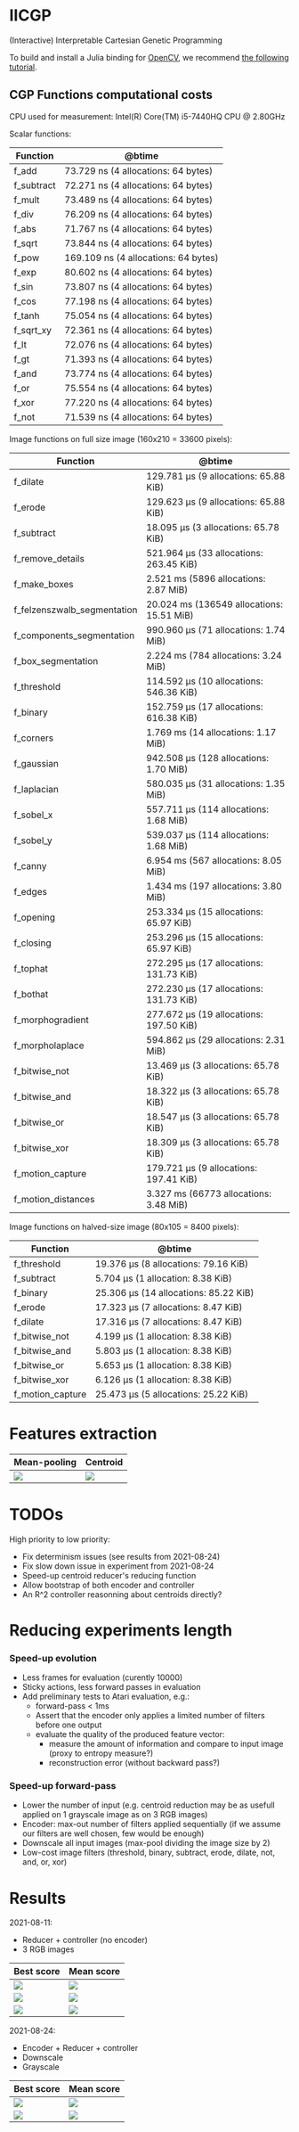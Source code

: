 # IICGP

(Interactive) Interpretable Cartesian Genetic Programming

To build and install a Julia binding for [OpenCV](https://github.com/opencv/opencv), we recommend [the following tutorial](https://docs.opencv.org/master/d8/da4/tutorial_julia.html).

## CGP Functions computational costs

CPU used for measurement: Intel(R) Core(TM) i5-7440HQ CPU @ 2.80GHz

Scalar functions:

| Function | @btime |
|---|---|
| f_add |   73.729 ns (4 allocations: 64 bytes)
| f_subtract |   72.271 ns (4 allocations: 64 bytes)
| f_mult |   73.489 ns (4 allocations: 64 bytes)
| f_div |   76.209 ns (4 allocations: 64 bytes)
| f_abs |   71.767 ns (4 allocations: 64 bytes)
| f_sqrt |   73.844 ns (4 allocations: 64 bytes)
| f_pow |   169.109 ns (4 allocations: 64 bytes)
| f_exp |   80.602 ns (4 allocations: 64 bytes)
| f_sin |   73.807 ns (4 allocations: 64 bytes)
| f_cos |   77.198 ns (4 allocations: 64 bytes)
| f_tanh |   75.054 ns (4 allocations: 64 bytes)
| f_sqrt_xy |   72.361 ns (4 allocations: 64 bytes)
| f_lt |   72.076 ns (4 allocations: 64 bytes)
| f_gt |   71.393 ns (4 allocations: 64 bytes)
| f_and |   73.774 ns (4 allocations: 64 bytes)
| f_or |   75.554 ns (4 allocations: 64 bytes)
| f_xor |   77.220 ns (4 allocations: 64 bytes)
| f_not |   71.539 ns (4 allocations: 64 bytes)

Image functions on full size image (160x210 = 33600 pixels):

| Function | @btime |
|---|---|
| f_dilate |   129.781 μs (9 allocations: 65.88 KiB)
| f_erode |   129.623 μs (9 allocations: 65.88 KiB)
| f_subtract |   18.095 μs (3 allocations: 65.78 KiB)
| f_remove_details |   521.964 μs (33 allocations: 263.45 KiB)
| f_make_boxes |   2.521 ms (5896 allocations: 2.87 MiB)
| f_felzenszwalb_segmentation |   20.024 ms (136549 allocations: 15.51 MiB)
| f_components_segmentation |   990.960 μs (71 allocations: 1.74 MiB)
| f_box_segmentation |   2.224 ms (784 allocations: 3.24 MiB)
| f_threshold |   114.592 μs (10 allocations: 546.36 KiB)
| f_binary |   152.759 μs (17 allocations: 616.38 KiB)
| f_corners |   1.769 ms (14 allocations: 1.17 MiB)
| f_gaussian |   942.508 μs (128 allocations: 1.70 MiB)
| f_laplacian |   580.035 μs (31 allocations: 1.35 MiB)
| f_sobel_x |   557.711 μs (114 allocations: 1.68 MiB)
| f_sobel_y |   539.037 μs (114 allocations: 1.68 MiB)
| f_canny |   6.954 ms (567 allocations: 8.05 MiB)
| f_edges |   1.434 ms (197 allocations: 3.80 MiB)
| f_opening |   253.334 μs (15 allocations: 65.97 KiB)
| f_closing |   253.296 μs (15 allocations: 65.97 KiB)
| f_tophat |   272.295 μs (17 allocations: 131.73 KiB)
| f_bothat |   272.230 μs (17 allocations: 131.73 KiB)
| f_morphogradient |   277.672 μs (19 allocations: 197.50 KiB)
| f_morpholaplace |   594.862 μs (29 allocations: 2.31 MiB)
| f_bitwise_not |   13.469 μs (3 allocations: 65.78 KiB)
| f_bitwise_and |   18.322 μs (3 allocations: 65.78 KiB)
| f_bitwise_or |   18.547 μs (3 allocations: 65.78 KiB)
| f_bitwise_xor |   18.309 μs (3 allocations: 65.78 KiB)
| f_motion_capture |   179.721 μs (9 allocations: 197.41 KiB)
| f_motion_distances |   3.327 ms (66773 allocations: 3.48 MiB)

Image functions on halved-size image (80x105 = 8400 pixels):

| Function | @btime |
|---|---|
| f_threshold |   19.376 μs (8 allocations: 79.16 KiB)
| f_subtract |   5.704 μs (1 allocation: 8.38 KiB)
| f_binary |   25.306 μs (14 allocations: 85.22 KiB)
| f_erode |   17.323 μs (7 allocations: 8.47 KiB)
| f_dilate |   17.316 μs (7 allocations: 8.47 KiB)
| f_bitwise_not |   4.199 μs (1 allocation: 8.38 KiB)
| f_bitwise_and |   5.803 μs (1 allocation: 8.38 KiB)
| f_bitwise_or |   5.653 μs (1 allocation: 8.38 KiB)
| f_bitwise_xor |   6.126 μs (1 allocation: 8.38 KiB)
| f_motion_capture |   25.473 μs (5 allocations: 25.22 KiB)

# Features extraction

|Mean-pooling|Centroid|
|---|---|
|![](images/downscaled.png)|![](gifs/freeway_centroids_cropped.gif)|

# TODOs

High priority to low priority:

- Fix determinism issues (see results from 2021-08-24)
- Fix slow down issue in experiment from 2021-08-24
- Speed-up centroid reducer's reducing function
- Allow bootstrap of both encoder and controller
- An R^2 controller reasonning about centroids directly?

# Reducing experiments length

### Speed-up evolution

- Less frames for evaluation (curently 10000)
- Sticky actions, less forward passes in evaluation
- Add preliminary tests to Atari evaluation, e.g.:
	- forward-pass < 1ms
	- Assert that the encoder only applies a limited number of filters before one output
	- evaluate the quality of the produced feature vector:
		- measure the amount of information and compare to input image (proxy to entropy measure?)
		- reconstruction error (without backward pass?)

### Speed-up forward-pass
	
- Lower the number of input (e.g. centroid reduction may be as usefull applied on 1 grayscale image as on 3 RGB images)
- Encoder: max-out number of filters applied sequentially (if we assume our filters are well chosen, few would be enough)
- Downscale all input images (max-pool dividing the image size by 2)
- Low-cost image filters (threshold, binary, subtract, erode, dilate, not, and, or, xor)

# Results

2021-08-11:
- Reducer + controller (no encoder)
- 3 RGB images

|Best score|Mean score|
|---|---|
|![](graphs/20210811-monocgp/assault_best.png)|![](graphs/20210811-monocgp/assault_mean.png)|
|![](graphs/20210811-monocgp/boxing_best.png)|![](graphs/20210811-monocgp/boxing_mean.png)|
|![](graphs/20210811-monocgp/freeway_best.png)|![](graphs/20210811-monocgp/freeway_mean.png)|

2021-08-24:
- Encoder + Reducer + controller
- Downscale
- Grayscale

|Best score|Mean score|
|---|---|
|![](graphs/20210824-dualcgp-downscale-grayscale/assault_best.png)|![](graphs/20210824-dualcgp-downscale-grayscale/assault_mean.png)|
|![](graphs/20210824-dualcgp-downscale-grayscale/boxing_best.png)|![](graphs/20210824-dualcgp-downscale-grayscale/boxing_mean.png)|


